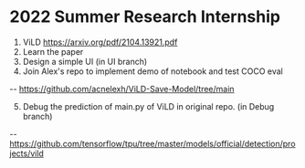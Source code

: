 # 2022 Summer Research Internship

1. ViLD https://arxiv.org/pdf/2104.13921.pdf
2. Learn the paper
3. Design a simple UI (in UI branch)
4. Join Alex's repo to implement demo of notebook and test COCO eval

-- https://github.com/acnelexh/ViLD-Save-Model/tree/main

5. Debug the prediction of main.py of ViLD in original repo. (in Debug branch)
  
  -- https://github.com/tensorflow/tpu/tree/master/models/official/detection/projects/vild
